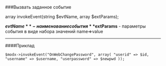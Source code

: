 ###Вызвать заданное событие

array invokeEvent(string $evtName, array $extParams);

**$evtName** - наименование события
**$extParams** - параметры события в виде набора значений name=>value

***

####Приклад

	$modx->invokeEvent("OnWebChangePassword", array( "userid" => $id, "username" => $username, "userpassword" => $newpwd ));